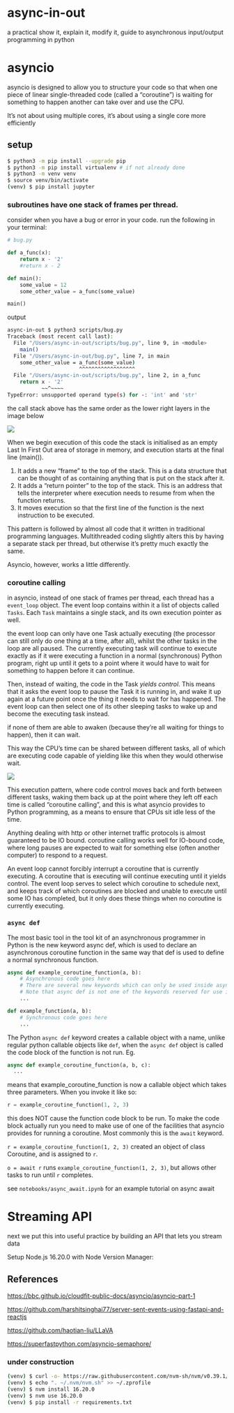 # async-in-out
a practical show it, explain it, modify it, guide to asynchronous input/output programming in python

# asyncio

asyncio is designed to allow you to structure your code so that when one piece of linear single-threaded code (called a “coroutine”) is waiting for something to happen another can take over and use the CPU.

It’s not about using multiple cores, it’s about using a single core more efficiently

## setup

```bash
$ python3 -m pip install --upgrade pip 
$ python3 -m pip install virtualenv # if not already done
$ python3 -m venv venv
$ source venv/bin/activate
(venv) $ pip install jupyter
```

### subroutines have one stack of frames per thread. 

consider when you have a bug or error in your code. run the following in your terminal:

```python
# bug.py

def a_func(x):
    return x - '2'
    #return x - 2

def main():
    some_value = 12
    some_other_value = a_func(some_value)

main()
```

output

```bash
async-in-out $ python3 scripts/bug.py
Traceback (most recent call last):
  File "/Users/async-in-out/scripts/bug.py", line 9, in <module>
    main()
  File "/Users/async-in-out/bug.py", line 7, in main
    some_other_value = a_func(some_value)
                       ^^^^^^^^^^^^^^^^^^
  File "/Users/async-in-out/scripts/bug.py", line 2, in a_func
    return x - '2'
           ~~^~~~~
TypeError: unsupported operand type(s) for -: 'int' and 'str'
```

the call stack above has the same order as the lower right layers in the image below 

<img src="https://bbc.github.io/cloudfit-public-docs/images/asyncio/Stack3.svg">

When we begin execution of this code the stack is initialised as an empty Last In First Out area of storage in memory, and execution starts at the final line (main()).

1. It adds a new “frame” to the top of the stack. This is a data structure that can be thought of as containing anything that is put on the stack after it.
2. It adds a “return pointer” to the top of the stack. This is an address that tells the interpreter where execution needs to resume from when the function returns.
3. It moves execution so that the first line of the function is the next instruction to be executed.

This pattern is followed by almost all code that it written in traditional programming languages. Multithreaded coding slightly alters this by having a separate stack per thread, but otherwise it’s pretty much exactly the same.

Asyncio, however, works a little differently.

### coroutine calling

in asyncio, instead of one stack of frames per thread, each thread has a `event_loop` object. The event loop contains within it a list of objects called `Tasks`. Each `Task` maintains a single stack, and its own execution pointer as well.

the event loop can only have one Task actually executing (the processor can still only do one thing at a time, after all), whilst the other tasks in the loop are all paused. The currently executing task will continue to execute exactly as if it were executing a function in a normal (synchronous) Python program, right up until it gets to a point where it would have to wait for something to happen before it can continue.

Then, instead of waiting, the code in the Task *yields control*. This means that it asks the event loop to pause the Task it is running in, and wake it up again at a future point once the thing it needs to wait for has happened. The event loop can then select one of its other sleeping tasks to wake up and become the executing task instead. 

if none of them are able to awaken (because they’re all waiting for things to happen), then it can wait.

This way the CPU’s time can be shared between different tasks, all of which are executing code capable of yielding like this when they would otherwise wait.

<img src="https://bbc.github.io/cloudfit-public-docs/images/asyncio/EventLoop.svg" >

This execution pattern, where code control moves back and forth between different tasks, waking them back up at the point where they left off each time is called “coroutine calling”, and this is what asyncio provides to Python programming, as a means to ensure that CPUs sit idle less of the time.

Anything dealing with http or other internet traffic protocols is almost guaranteed to be IO bound. coroutine calling works well for IO-bound code, where long pauses are expected to wait for something else (often another computer) to respond to a request.

An event loop cannot forcibly interrupt a coroutine that is currently executing. A coroutine that is executing will continue executing until it yields control. The event loop serves to select which coroutine to schedule next, and keeps track of which coroutines are blocked and unable to execute until some IO has completed, but it only does these things when no coroutine is currently executing.

### `async def`

The most basic tool in the tool kit of an asynchronous programmer in Python is the new keyword async def, which is used to declare an asynchronous coroutine function in the same way that def is used to define a normal synchronous function.

```python
async def example_coroutine_function(a, b):
    # Asynchronous code goes here
    # There are several new keywords which can only be used inside asynchronous code: await, async with and async for.
    # Note that async def is not one of the keywords reserved for use in asynchronous code. It can be used anywhere were def can be used, though its effect is slightly different.
    ...

def example_function(a, b):
    # Synchronous code goes here
    ...
```

The Python `async def` keyword creates a callable object with a name, unlike regular python  callable objects like `def`, when the `async def` object is called the code block of the function is not run. Eg.

```python
async def example_coroutine_function(a, b, c):
  ...
```
means that example_coroutine_function is now a callable object which takes three parameters. When you invoke it like so:

```python
r = example_coroutine_function(1, 2, 3)
```

this does NOT cause the function code block to be run. To make the code block actually run you need to make use of one of the facilities that asyncio provides for running a coroutine. Most commonly this is the `await` keyword.

`r = example_coroutine_function(1, 2, 3)` created an object of class Coroutine, and is assigned to `r`.

`o = await r` runs `example_coroutine_function(1, 2, 3)`, but allows other tasks to run until `r` completes.

see `notebooks/async_await.ipynb` for an example tutorial on async await

# Streaming API

next we put this into useful practice by building an API that lets you stream data



Setup Node.js 16.20.0 with Node Version Manager:


## References

https://bbc.github.io/cloudfit-public-docs/asyncio/asyncio-part-1

https://github.com/harshitsinghai77/server-sent-events-using-fastapi-and-reactjs 

https://github.com/haotian-liu/LLaVA

https://superfastpython.com/asyncio-semaphore/


### under construction

```bash
(venv) $ curl -o- https://raw.githubusercontent.com/nvm-sh/nvm/v0.39.1/install.sh | bash
(venv) $ echo ". ~/.nvm/nvm.sh" >> ~/.zprofile
(venv) $ nvm install 16.20.0
(venv) $ nvm use 16.20.0
(venv) $ pip install -r requirements.txt 
```